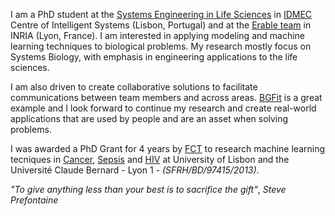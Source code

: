 I am a PhD student at the [Systems Engineering in Life Sciences](http://sels.tecnico.pt) in [IDMEC](http://idmec.ist.utl.pt) Centre of Intelligent Systems (Lisbon, Portugal) and at the [Erable team](https://team.inria.fr/erable/en/) in INRIA (Lyon, France). I am interested in applying modeling and machine learning techniques to biological problems. My research mostly focus on Systems Biology, with emphasis in engineering applications to the life sciences.

I am also driven to create collaborative solutions to facilitate communications between team members and across areas. [BGFit](http://kdbio.inesc-id.pt/bgfit) is a great example and I look forward to continue my research and create real-world applications that are used by people and are an asset when solving problems.

I was awarded a PhD Grant for 4 years by [FCT](https://www.fct.pt/index.phtml.en) to research machine learning tecniques in [Cancer](http://en.wikipedia.org/wiki/Cancer), [Sepsis](http://en.wikipedia.org/wiki/Sepsis) and [HIV](http://en.wikipedia.org/wiki/HIV) at University of Lisbon and the Université Claude Bernard - Lyon 1 - *(SFRH/BD/97415/2013)*.

*"*To give anything less than your best is to sacrifice the gift*"*, *Steve Prefontaine*
